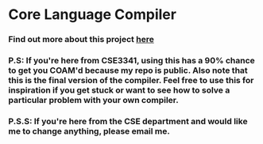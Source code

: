 # Core Language Compiler
### Find out more about this project <a href="https://loganflory.me/projects/core-compiler-project">here</a>
### P.S: If you're here from CSE3341, using this has a 90% chance to get you COAM'd because my repo is public. Also note that this is the final version of the compiler. Feel free to use this for inspiration if you get stuck or want to see how to solve a particular problem with your own compiler.
### P.S.S: If you're here from the CSE department and would like me to change anything, please email me.
